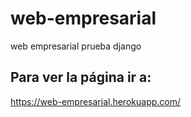 # web-empresarial
web empresarial prueba django
## Para ver la página ir a:
https://web-empresarial.herokuapp.com/
